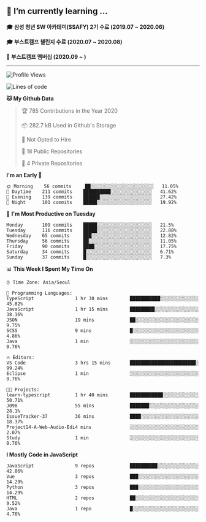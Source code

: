 ## 🌱 I’m currently learning ...

**🎓 삼성 청년 SW 아카데미(SSAFY) 2기 수료 (2019.07 ~ 2020.06)**

**🎓 부스트캠프 챌린지 수료 (2020.07 ~ 2020.08)**

**🏃  부스트캠프 멤버십 (2020.09 ~ )**
 
-----

<!--START_SECTION:waka-->
![Profile Views](http://img.shields.io/badge/Profile%20Views-56-blue)

![Lines of code](https://img.shields.io/badge/From%20Hello%20World%20I%27ve%20Written-34.6%20million%20lines%20of%20code-blue)

**🐱 My Github Data** 

> 🏆 785 Contributions in the Year 2020
 > 
> 📦 282.7 kB Used in Github's Storage 
 > 
> 🚫 Not Opted to Hire
 > 
> 📜 18 Public Repositories
 > 
> 🔑 4 Private Repositories 

**I'm an Early 🐤** 

```text
🌞 Morning    56 commits     ██░░░░░░░░░░░░░░░░░░░░░░░   11.05% 
🌆 Daytime    211 commits    ██████████░░░░░░░░░░░░░░░   41.62% 
🌃 Evening    139 commits    ██████░░░░░░░░░░░░░░░░░░░   27.42% 
🌙 Night      101 commits    █████░░░░░░░░░░░░░░░░░░░░   19.92%

```
📅 **I'm Most Productive on Tuesday** 

```text
Monday       109 commits    █████░░░░░░░░░░░░░░░░░░░░   21.5% 
Tuesday      116 commits    █████░░░░░░░░░░░░░░░░░░░░   22.88% 
Wednesday    65 commits     ███░░░░░░░░░░░░░░░░░░░░░░   12.82% 
Thursday     56 commits     ██░░░░░░░░░░░░░░░░░░░░░░░   11.05% 
Friday       90 commits     ████░░░░░░░░░░░░░░░░░░░░░   17.75% 
Saturday     34 commits     █░░░░░░░░░░░░░░░░░░░░░░░░   6.71% 
Sunday       37 commits     █░░░░░░░░░░░░░░░░░░░░░░░░   7.3%

```


📊 **This Week I Spent My Time On** 

```text
⌚︎ Time Zone: Asia/Seoul

💬 Programming Languages: 
TypeScript               1 hr 30 mins        ███████████░░░░░░░░░░░░░░   45.82% 
JavaScript               1 hr 15 mins        █████████░░░░░░░░░░░░░░░░   38.16% 
JSON                     19 mins             ██░░░░░░░░░░░░░░░░░░░░░░░   9.75% 
SCSS                     9 mins              █░░░░░░░░░░░░░░░░░░░░░░░░   4.86% 
Java                     1 min               ░░░░░░░░░░░░░░░░░░░░░░░░░   0.76%

🔥 Editors: 
VS Code                  3 hrs 15 mins       ████████████████████████░   99.24% 
Eclipse                  1 min               ░░░░░░░░░░░░░░░░░░░░░░░░░   0.76%

🐱‍💻 Projects: 
learn-typescript         1 hr 40 mins        ████████████░░░░░░░░░░░░░   50.71% 
J098                     55 mins             ███████░░░░░░░░░░░░░░░░░░   28.1% 
IssueTracker-37          36 mins             ████░░░░░░░░░░░░░░░░░░░░░   18.37% 
Project14-A-Web-Audio-Edi4 mins              ░░░░░░░░░░░░░░░░░░░░░░░░░   2.07% 
Study                    1 min               ░░░░░░░░░░░░░░░░░░░░░░░░░   0.76%

```

**I Mostly Code in JavaScript** 

```text
JavaScript               9 repos             ██████████░░░░░░░░░░░░░░░   42.86% 
Vue                      3 repos             ███░░░░░░░░░░░░░░░░░░░░░░   14.29% 
Python                   3 repos             ███░░░░░░░░░░░░░░░░░░░░░░   14.29% 
HTML                     2 repos             ██░░░░░░░░░░░░░░░░░░░░░░░   9.52% 
Java                     1 repo              █░░░░░░░░░░░░░░░░░░░░░░░░   4.76%

```



<!--END_SECTION:waka-->

